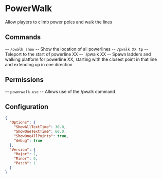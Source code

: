 # PowerWalk
Allow players to climb power poles and walk the lines

## Commands

  -- `/pwalk show` -- Show the location of all powerlines
  -- `/pwalk XX tp` -- Teleport to the start of powerline XX
  -- `/pwalk XX -- Spawn ladders and walking platform for powerline XX, starting with the closest point in that line and extending up in one direction

## Permissions

  -- `powerwalk.use` -- Allows use of the /pwalk command

## Configuration

```json
{
  "Options": {
    "ShowAllTextTime": 30.0,
    "ShowOneTextTime": 60.0,
    "ShowOneAllPoints": true,
    "debug": true
  },
  "Version": {
    "Major": 1,
    "Minor": 0,
    "Patch": 1
  }
}
```
